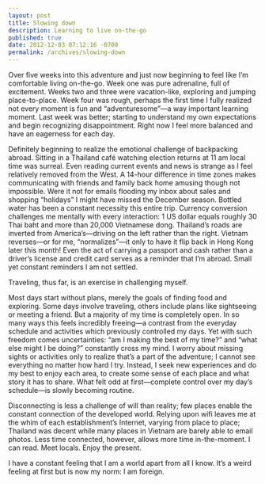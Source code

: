 ```yaml
---
layout: post
title: Slowing down
description: Learning to live on-the-go
published: true
date: 2012-12-03 07:12:16 -0700
permalink: /archives/slowing-down
---
```

Over five weeks into this adventure and just now beginning to feel like I’m comfortable living on-the-go. Week one was pure adrenaline, full of excitement. Weeks two and three were vacation-like, exploring and jumping place-to-place. Week four was rough, perhaps the first time I fully realized not every moment is fun and “adventuresome”—a way important learning moment. Last week was better; starting to understand my own expectations and begin recognizing disappointment. Right now I feel more balanced and have an eagerness for each day.

Definitely beginning to realize the emotional challenge of backpacking abroad. Sitting in a Thailand café watching election returns at 11 am local time was surreal. Even reading current events and news is strange as I feel relatively removed from the West. A 14-hour difference in time zones makes communicating with friends and family back home amusing though not impossible. Were it not for emails flooding my inbox about sales and shopping “holidays” I might have missed the December season. Bottled water has been a constant necessity this entire trip. Currency conversion challenges me mentally with every interaction: 1 US dollar equals roughly 30 Thai baht and more than 20,000 Vietnamese dong. Thailand’s roads are inverted from America’s—driving on the left rather than the right. Vietnam reverses—or for me, “normalizes”—it only to have it flip back in Hong Kong later this month! Even the act of carrying a passport and cash rather than a driver’s license and credit card serves as a reminder that I’m abroad. Small yet constant reminders I am not settled.

Traveling, thus far, is an exercise in challenging myself.

Most days start without plans, merely the goals of finding food and exploring. Some days involve traveling, others include plans like sightseeing or meeting a friend. But a majority of my time is completely open. In so many ways this feels incredibly freeing—a contrast from the everyday schedule and activities which previously controlled my days. Yet with such freedom comes uncertainties: “am I making the best of my time?” and “what else might I be doing?” constantly cross my mind. I worry about missing sights or activities only to realize that’s a part of the adventure; I cannot see everything no matter how hard I try. Instead, I seek new experiences and do my best to enjoy each area, to create some sense of each place and what story it has to share. What felt odd at first—complete control over my day’s schedule—is slowly becoming routine.

Disconnecting is less a challenge of will than reality; few places enable the constant connection of the developed world. Relying upon wifi leaves me at the whim of each establishment’s Internet, varying from place to place; Thailand was decent while many places in Vietnam are barely able to email photos. Less time connected, however, allows more time in-the-moment. I can read. Meet locals. Enjoy the present.

I have a constant feeling that I am a world apart from all I know. It’s a weird feeling at first but is now my norm: I am foreign.